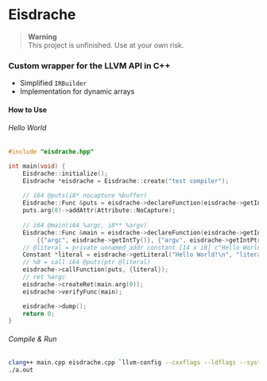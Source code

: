 # Eisdrache

> __Warning__ \
> This project is unfinished. Use at your own risk.

### Custom wrapper for the LLVM API in C++

- Simplified `IRBuilder`
- Implementation for dynamic arrays

#### How to Use

###### Hello World

```cpp
#include "eisdrache.hpp"

int main(void) {
    Eisdrache::initialize();
    Eisdrache *eisdrache = Eisdrache::create("test compiler");
    
    // i64 @puts(i8* nocapture %buffer)
    Eisdrache::Func &puts = eisdrache->declareFunction(eisdrache->getIntTy(), "puts", {eisdrache->getIntPtrTy(8)});
    puts.arg(0)->addAttr(Attribute::NoCapture);
    
    // i64 @main(i64 %argc, i8** %argv)
    Eisdrache::Func &main = eisdrache->declareFunction(eisdrache->getIntTy(), "main", 
        {{"argc", eisdrache->getIntTy()}, {"argv", eisdrache->getIntPtrPtrTy(8)}}, true);
    // @literal = private unnamed_addr constant [14 x i8] c"Hello World!\0A\00"
    Constant *literal = eisdrache->getLiteral("Hello World!\n", "literal");
    // %0 = call i64 @puts(ptr @literal)
    eisdrache->callFunction(puts, {literal});
    // ret %argc
    eisdrache->createRet(main.arg(0));
    eisdrache->verifyFunc(main);

    eisdrache->dump();
    return 0;
}
```

###### Compile & Run

```zsh
clang++ main.cpp eisdrache.cpp `llvm-config --cxxflags --ldflags --system-libs --libs core` -std=c++20 -stdlib=libc++ 
./a.out
```